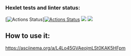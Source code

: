 ### Hexlet tests and linter status:
[![Actions Status](https://github.com/MarieTask/java-project-71/workflows/hexlet-check/badge.svg)][![Actions Status](https://github.com/MarieTask/java-project-71/workflows/main.yml/badge.svg)](https://github.com/MarieTask/java-project-71/actions) <a href="https://codeclimate.com/github/MarieTask/java-project-71/maintainability"><img src="https://api.codeclimate.com/v1/badges/008809d137859f906e03/maintainability" /></a> <a href="https://codeclimate.com/github/MarieTask/java-project-71/test_coverage"><img src="https://api.codeclimate.com/v1/badges/008809d137859f906e03/test_coverage" /></a>

## How to use it:
https://asciinema.org/a/L4Lo45GVAeojmLSt0KAK5HFpm
